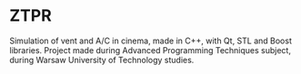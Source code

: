 # ZTPR
Simulation of vent and A/C in cinema, made in C++, with Qt, STL and Boost libraries. Project made during Advanced Programming Techniques subject, during Warsaw University of Technology studies.
